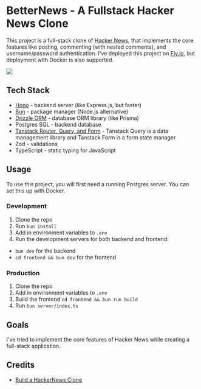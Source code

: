 # BetterNews - A Fullstack Hacker News Clone

This project is a full-stack clone of [Hacker News](https://news.ycombinator.com/), that implements the core features like posting, commenting (with nested comments), and username/password authentication. I've deployed this project on [Fly.io](https://fly.io/), but deployment with Docker is also supported.

![](https://github.com/user-attachments/assets/1817a1f6-8509-4d27-9a0f-48252fc0ceb5)

## Tech Stack

- [Hono](https://hono.dev/docs/api/routing) - backend server (like Express.js, but faster)
- [Bun](https://bun.sh/) - package manager (Node.js alternative)
- [Drizzle ORM](https://orm.drizzle.team/) - database ORM library (like Prisma)
- Postgres SQL - backend database
- [Tanstack Router, Query, and Form](https://tanstack.com/) - Tanstack Query is a data management library and Tanstack Form is a form state manager
- Zod - validations
- TypeScript - static typing for JavaScript

## Usage

To use this project, you will first need a running Postgres server. You can set this up with Docker.

### Development

1. Clone the repo
2. Run `bun install`
3. Add in environment variables to `.env`
4. Run the development servers for both backend and frontend:

- `bun dev` for the backend
- `cd frontend && bun dev` for the frontend

### Production

1. Clone the repo
2. Add in environment variables to `.env`
3. Build the frontend `cd frontend && bun run build`
4. Run `bun server/index.ts`

## Goals

I've tried to implement the core features of Hacker News while creating a full-stack application.

## Credits

- [Build a HackerNews Clone](https://www.youtube.com/watch?v=eHbO5OWBBpg&t=2273s)
